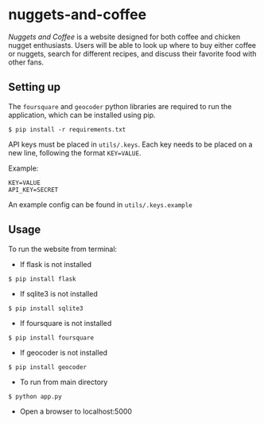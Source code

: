 # nuggets-and-coffee

*Nuggets and Coffee* is a website designed for both coffee and chicken nugget enthusiasts. Users will be able to look up where to buy either coffee or nuggets, search for different recipes, and discuss their favorite food with other fans.

## Setting up
The `foursquare` and `geocoder` python libraries are required to run the application, which can be installed using pip.

`$ pip install -r requirements.txt`

API keys must be placed in `utils/.keys`. Each key needs to be placed on a new line, following the format `KEY=VALUE`.

Example:
```
KEY=VALUE
API_KEY=SECRET
```

An example config can be found in `utils/.keys.example`

## Usage

To run the website from terminal:

- If flask is not installed
```
$ pip install flask
```
- If sqlite3 is not installed
```
$ pip install sqlite3
```
- If foursquare is not installed
```
$ pip install foursquare
```
- If geocoder is not installed
```
$ pip install geocoder
```
- To run from main directory
```
$ python app.py
```
- Open a browser to localhost:5000
